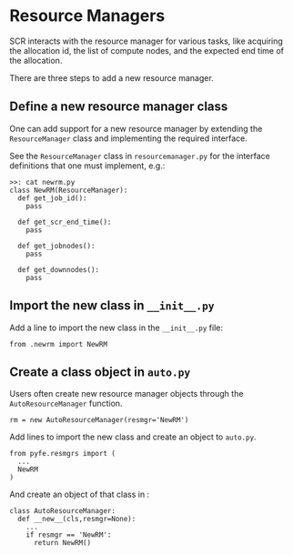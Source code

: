 # Resource Managers
SCR interacts with the resource manager for various tasks,
like acquiring the allocation id, the list of compute nodes,
and the expected end time of the allocation.

There are three steps to add a new resource manager.

## Define a new resource manager class
One can add support for a new resource manager by extending
the `ResourceManager` class and implementing the required interface.

See the `ResourceManager` class in `resourcemanager.py`
for the interface definitions that one must implement, e.g.:

    >>: cat newrm.py
    class NewRM(ResourceManager):
      def get_job_id():
        pass

      def get_scr_end_time():
        pass

      def get_jobnodes():
        pass

      def get_downnodes():
        pass

## Import the new class in `__init__.py`
Add a line to import the new class in the `__init__.py` file:

    from .newrm import NewRM

## Create a class object in `auto.py`
Users often create new resource manager objects through the `AutoResourceManager` function.

    rm = new AutoResourceManager(resmgr='NewRM')

Add lines to import the new class and create an object to `auto.py`.

    from pyfe.resmgrs import (
      ...
      NewRM
    )

And create an object of that class in :

    class AutoResourceManager:
      def __new__(cls,resmgr=None):
        ...
        if resmgr == 'NewRM':
          return NewRM()
